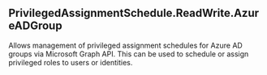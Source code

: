 ## PrivilegedAssignmentSchedule.ReadWrite.AzureADGroup

Allows management of privileged assignment schedules for Azure AD groups via Microsoft Graph API. This can be used to schedule or assign privileged roles to users or identities.
